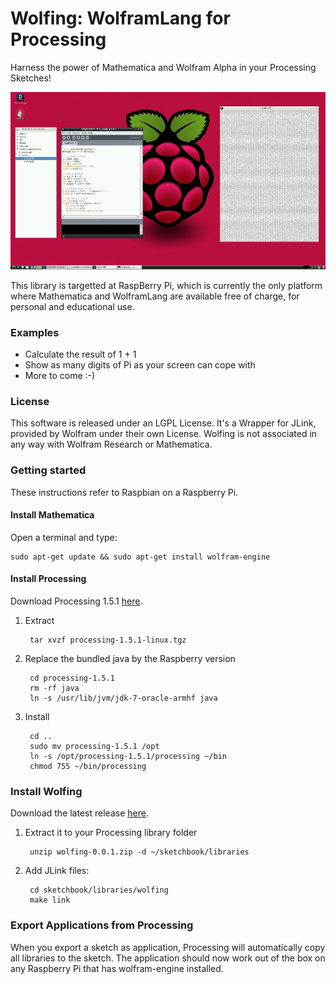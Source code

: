 
Wolfing: WolframLang for Processing
===================================

Harness the power of Mathematica and Wolfram Alpha in your Processing Sketches!

![Screenshot](wolfing-screenshot.jpg)

This library is targetted at RaspBerry Pi, which is currently the
only platform where Mathematica and WolframLang are available free of charge,
for personal and educational use.

### Examples

- Calculate the result of 1 + 1
- Show as many digits of Pi as your screen can cope with
- More to come :-)


### License

This software is released under an LGPL License.
It's a Wrapper for JLink, provided by Wolfram under their own License.
Wolfing is not associated in any way with Wolfram Research or Mathematica.


### Getting started 

These instructions refer to Raspbian on a Raspberry Pi.


####  Install Mathematica

Open a terminal and type:

	sudo apt-get update && sudo apt-get install wolfram-engine


#### Install Processing


Download Processing 1.5.1 [here](http://www.processing.org/download).


1. Extract

		tar xvzf processing-1.5.1-linux.tgz

2. Replace the bundled java by the Raspberry version

		cd processing-1.5.1
		rm -rf java
		ln -s /usr/lib/jvm/jdk-7-oracle-armhf java

3. Install
	
		cd ..
		sudo mv processing-1.5.1 /opt
		ln -s /opt/processing-1.5.1/processing ~/bin
		chmod 755 ~/bin/processing


### Install Wolfing 


Download the latest release [here](https://github.com/bitcraftlab/wolfing/releases/download/v.0.0.1/wolfing-0.0.1.zip).

	
1. Extract it to your Processing library folder

		unzip wolfing-0.0.1.zip -d ~/sketchbook/libraries


2. Add JLink files:

		cd sketchbook/libraries/wolfing
		make link

### Export Applications from Processing

When you export a sketch as application, Processing will automatically copy all libraries to the sketch. The application should now work out of the box on any Raspberry Pi that has wolfram-engine installed.


